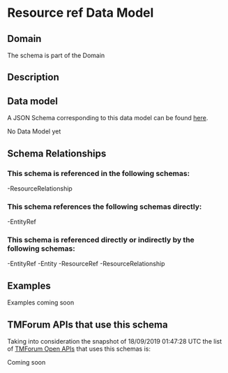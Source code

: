 # Resource ref Data Model

## Domain

The  schema is part of the  Domain

## Description



## Data model

A JSON Schema corresponding to this data model can be found
[here](https://github.com/tmforum-rand/schemas/blob/master/Resource/ResourceRef.schema.json).

No Data Model yet

## Schema Relationships

### This schema is referenced in the following schemas:

-ResourceRelationship

### This schema references the following schemas directly:

-EntityRef

### This schema is referenced directly or indirectly by the following schemas:

-EntityRef
-Entity
-ResourceRef
-ResourceRelationship



## Examples

Examples coming soon

## TMForum APIs that use this schema

Taking into consideration the snapshot of 18/09/2019 01:47:28 UTC the list of [TMForum Open APIs](https://www.tmforum.org/open-apis/) that uses this schemas is:

Coming soon